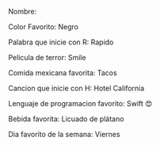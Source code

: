 Nombre: 

Color Favorito: Negro

Palabra que inicie con R: Rapido

Pelicula de terror: Smile

Comida mexicana favorita: Tacos

Cancion que inicie con H: Hotel California

Lenguaje de programacion favorito: Swift 😍

Bebida favorita: Licuado de plátano

Dia favorito de la semana: Viernes
